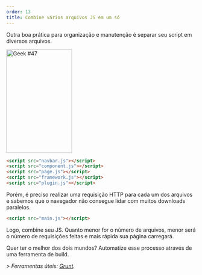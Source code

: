 ```yaml
---
order: 13
title: Combine vários arquivos JS em um só
---
```


Outra boa prática para organização e manutenção é separar seu script em diversos arquivos.

<div class="img-right">
  <img id="geek-47" class="icos-geek" src="http://browserdiet.com/img/47.png" alt="Geek #47" width="174" height="275" />
</div>

```html
<script src="navbar.js"></script>
<script src="component.js"></script>
<script src="page.js"></script>
<script src="framework.js"></script>
<script src="plugin.js"></script>
```

Porém, é preciso realizar uma requisição HTTP para cada um dos arquivos e sabemos que o navegador não consegue lidar com muitos downloads paralelos.

```html
<script src="main.js"></script>
```

Logo, combine seu JS. Quanto menor for o número de arquivos, menor será o número de requisições feitas e mais rápida sua página carregará.

Quer ter o melhor dos dois mundos? Automatize esse processo através de uma ferramenta de build.

*> Ferramentas úteis: [Grunt](http://gruntjs.com/).*
